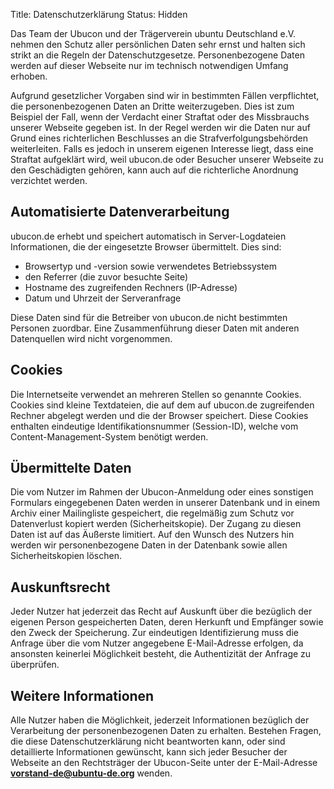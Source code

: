 Title: Datenschutzerklärung
Status: Hidden

Das Team der Ubucon und der Trägerverein ubuntu Deutschland e.V. nehmen
den Schutz aller persönlichen Daten sehr ernst und halten sich strikt an
die Regeln der Datenschutzgesetze. Personenbezogene Daten werden auf
dieser Webseite nur im technisch notwendigen Umfang erhoben.

Aufgrund gesetzlicher Vorgaben sind wir in bestimmten Fällen
verpflichtet, die personenbezogenen Daten an Dritte weiterzugeben. Dies
ist zum Beispiel der Fall, wenn der Verdacht einer Straftat oder des
Missbrauchs unserer Webseite gegeben ist. In der Regel werden wir die
Daten nur auf Grund eines richterlichen Beschlusses an die
Strafverfolgungsbehörden weiterleiten. Falls es jedoch in unserem
eigenen Interesse liegt, dass eine Straftat aufgeklärt wird, weil
ubucon.de oder Besucher unserer Webseite zu den Geschädigten gehören,
kann auch auf die richterliche Anordnung verzichtet werden.

Automatisierte Datenverarbeitung
--------------------------------

ubucon.de erhebt und speichert automatisch in Server-Logdateien
Informationen, die der eingesetzte Browser übermittelt. Dies sind:

-   Browsertyp und -version sowie verwendetes Betriebssystem
-   den Referrer (die zuvor besuchte Seite)
-   Hostname des zugreifenden Rechners (IP-Adresse)
-   Datum und Uhrzeit der Serveranfrage

Diese Daten sind für die Betreiber von ubucon.de nicht bestimmten
Personen zuordbar. Eine Zusammenführung dieser Daten mit anderen
Datenquellen wird nicht vorgenommen.

Cookies
-------

Die Internetseite verwendet an mehreren Stellen so genannte Cookies.
Cookies sind kleine Textdateien, die auf dem auf ubucon.de zugreifenden
Rechner abgelegt werden und die der Browser speichert. Diese Cookies
enthalten eindeutige Identifikationsnummer (Session-ID), welche vom
Content-Management-System benötigt werden.

Übermittelte Daten
------------------

Die vom Nutzer im Rahmen der Ubucon-Anmeldung oder eines sonstigen
Formulars eingegebenen Daten werden in unserer Datenbank und in einem
Archiv einer Mailingliste gespeichert, die regelmäßig zum Schutz vor
Datenverlust kopiert werden (Sicherheitskopie). Der Zugang zu diesen
Daten ist auf das Äußerste limitiert. Auf den Wunsch des Nutzers hin
werden wir personenbezogene Daten in der Datenbank sowie allen
Sicherheitskopien löschen.

Auskunftsrecht
--------------

Jeder Nutzer hat jederzeit das Recht auf Auskunft über die bezüglich der
eigenen Person gespeicherten Daten, deren Herkunft und Empfänger sowie
den Zweck der Speicherung. Zur eindeutigen Identifizierung muss die
Anfrage über die vom Nutzer angegebene E-Mail-Adresse erfolgen, da
ansonsten keinerlei Möglichkeit besteht, die Authentizität der Anfrage
zu überprüfen.

Weitere Informationen
---------------------

Alle Nutzer haben die Möglichkeit, jederzeit Informationen bezüglich der
Verarbeitung der personenbezogenen Daten zu erhalten. Bestehen Fragen,
die diese Datenschutzerklärung nicht beantworten kann, oder sind
detaillierte Informationen gewünscht, kann sich jeder Besucher der
Webseite an den Rechtsträger der Ubucon-Seite unter der E-Mail-Adresse
**vorstand-de@ubuntu-de.org** wenden.

